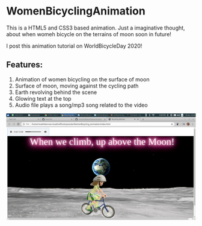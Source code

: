 # WomenBicyclingAnimation

This is a HTML5 and CSS3 based animation. Just a imaginative thought, about when 
womeh bicycle on the terrains of moon soon in future!

I post this animation tutorial on WorldBicycleDay 2020!

Features:
---------
1. Animation of women bicycling on the surface of moon
2. Surface of moon, moving against the cycling path
3. Earth revolving behind the scene
4. Glowing text at the top
5. Audio file plays a song/mp3 song related to the video

![](womenbicycling.png)
